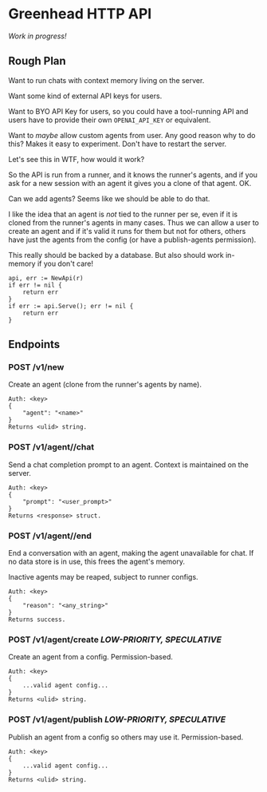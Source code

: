 # Greenhead HTTP API

_Work in progress!_

## Rough Plan

Want to run chats with context memory living on the server.

Want some kind of external API keys for users.

Want to BYO API Key for users, so you could have a tool-running API and
users have to provide their own `OPENAI_API_KEY` or equivalent.

Want to *maybe* allow custom agents from user. Any good reason why to do this?
Makes it easy to experiment.  Don't have to restart the server.

Let's see this in WTF, how would it work?

So the API is run from a runner, and it knows the runner's agents, and if you
ask for a new session with an agent it gives you a clone of that agent. OK.

Can we add agents? Seems like we should be able to do that.

I like the idea that an agent is *not* tied to the runner per se, even if it
is cloned from the runner's agents in many cases.  Thus we can allow a user to
create an agent and if it's valid it runs for them but not for others, others
have just the agents from the config (or have a publish-agents permission).

This really should be backed by a database.  But also should work in-memory if
you don't care!

```
api, err := NewApi(r)
if err != nil {
	return err
}
if err := api.Serve(); err != nil {
	return err
}
```

## Endpoints

### POST /v1/new

Create an agent (clone from the runner's agents by name).

	Auth: <key>
	{
		"agent": "<name>"
	}
	Returns <ulid> string.

### POST /v1/agent/<ulid>/chat

Send a chat completion prompt to an agent.
Context is maintained on the server.

	Auth: <key>
	{
		"prompt": "<user_prompt>"
	}
	Returns <response> struct.

### POST /v1/agent/<ulid>/end

End a conversation with an agent, making the agent unavailable for chat.
If no data store is in use, this frees the agent's memory.

Inactive agents may be reaped, subject to runner configs.

	Auth: <key>
	{
		"reason": "<any_string>"
	}
	Returns success.

### POST /v1/agent/create *LOW-PRIORITY, SPECULATIVE*

Create an agent from a config. Permission-based.

	Auth: <key>
	{
		...valid agent config...
	}
	Returns <ulid> string.

### POST /v1/agent/publish *LOW-PRIORITY, SPECULATIVE*

Publish an agent from a config so others may use it. Permission-based.

	Auth: <key>
	{
		...valid agent config...
	}
	Returns <ulid> string.
